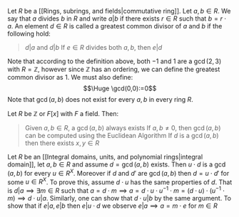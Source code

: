
Let $R$ be a [[Rings, subrings, and fields|commutative ring]]. Let $a,b\in R$. We say that $a$ divides $b$ in $R$ and write $a|b$ if there exists $r\in R$ such that $b=r\cdot a$. An element $d\in R$ is called a greatest common divisor of $a$ and $b$ if the following hold:
> $d|a$ and $d|b$
> If $e\in R$ divides both $a,b$, then $e|d$

Note that according to the definition above, both $-1$ and $1$ are a $\gcd(2,3)$ with $R=\mathbb{Z}$, however since $\mathbb{Z}$ has an ordering, we can define the greatest common divisor as $1$. We must also define:$$\Huge \gcd(0,0):=0$$Note that $\gcd(a,b)$ does not exist for every $a,b$ in every ring $R$.

Let $R$ be $\mathbb{Z}$ or $F[x]$ with $F$ a field. Then:
> Given $a,b\in R$, a $\gcd(a,b)$ always exists
> If $a,b\neq0$, then $\gcd(a,b)$ can be computed using the Euclidean Algorithm
> If $d$ is a $\gcd(a,b)$ then there exists $x,y\in R$

Let $R$ be an [[Integral domains, units, and polynomial rings|integral domain]], let $a,b\in R$ and assume $d=\gcd(a,b)$ exists. Then $u\cdot d$ is a $\gcd(a,b)$ for every $u\in R^X$. Moreover if $d$ and $d'$ are $\gcd(a,b)$ then $d=u\cdot d'$ for some $u\in R^X$. To prove this, assume $d\cdot u$ has the same properties of $d$. That is $d|a\implies\exists m\in R$ such that $a=d\cdot m\implies a=d\cdot u\cdot u^{-1}\cdot m=(d\cdot u)\cdot(u^{-1}\cdot m)\implies d\cdot u|a$. Similarly, one can show that $d\cdot u|b$ by the same argument. To show that if $e|a,e|b$ then $e|u\cdot d$ we observe $e|a\implies a=m\cdot e$ for $m\in R$